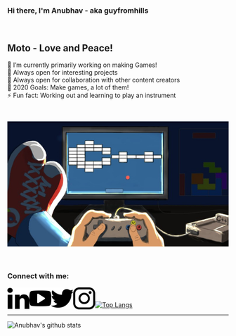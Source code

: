 ### Hi there, I'm Anubhav - aka guyfromhills 
<br/>

## Moto - Love and Peace! <br/>
🔭 I’m currently primarily working on making Games!<br/>
🌱 Always open for interesting projects <br/>
👯 Always open for collaboration with other content creators <br/>
🥅 2020 Goals: Make games, a lot of them! <br/>
⚡ Fun fact: Working out and learning to play an instrument <br/>
 
 
<br/>
 
![alt Game](https://github.com/guyfromhills/guyfromhills/blob/master/images/games.jpg)
 
<br/>

### Connect with me:

[<img align="left" width="50px" src="/images/linkedin-logo.png"/>][Linkedin] 
[<img align="left" width="50px" src="/images/youtube-logo.png"/>][Youtube]
[<img align="left" width="50px" src="/images/twitter-black-shape.png"/>][Twitter]
[<img align="left" width="50px" src="/images/instagram-logo.png"/>][Instagram]






<br/>


[![Top Langs](https://github-readme-stats.vercel.app/api/top-langs/?username=guyfromhills&layout=compact)](https://github.com/anuraghazra/github-readme-stats)


---
![Anubhav's github stats](https://github-readme-stats.vercel.app/api?username=guyfromhills&show_icons=true&theme=dracula)

<br/>
<br/>


[Linkedin]:https://www.linkedin.com/in/guyfromhills/ 
[Youtube]:https://www.youtube.com/channel/UCY9wK6W6rzvGNxidxC7Tgiw?view_as=subscriber
[Twitter]:https://twitter.com/guyfromhills
[Instagram]:https://www.instagram.com/guyfromhills/?hl=en



